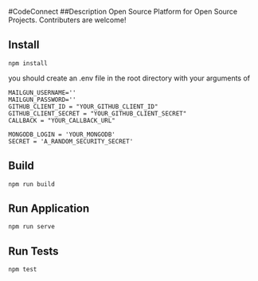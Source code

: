 #CodeConnect
##Description
Open Source Platform for Open Source Projects. Contributers are welcome!

## Install
    npm install
you should create an .env file in the root directory with your arguments of

    MAILGUN_USERNAME=''
    MAILGUN_PASSWORD=''
    GITHUB_CLIENT_ID = "YOUR_GITHUB_CLIENT_ID"
    GITHUB_CLIENT_SECRET = "YOUR_GITHUB_CLIENT_SECRET"
    CALLBACK = "YOUR_CALLBACK_URL"

    MONGODB_LOGIN = 'YOUR_MONGODB'
    SECRET = 'A_RANDOM_SECURITY_SECRET'

## Build
    npm run build

## Run Application
    npm run serve

## Run Tests
    npm test
